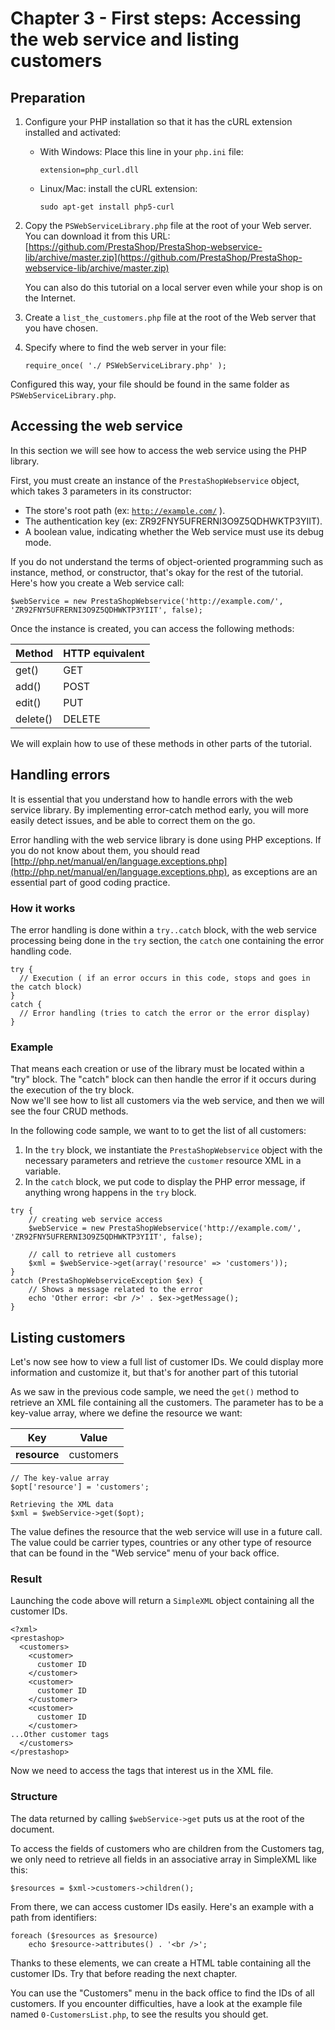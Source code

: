 # Chapter 3 - First steps: Accessing the web service and listing customers

## Preparation <a href="#chapter3-firststeps-accessingthewebserviceandlistingcustomers-preparation" id="chapter3-firststeps-accessingthewebserviceandlistingcustomers-preparation"></a>

1. Configure your PHP installation so that it has the cURL extension installed and activated:
   *   With Windows: Place this line in your `php.ini` file:

       ```
       extension=php_curl.dll
       ```
   *   Linux/Mac: install the cURL extension:

       ```
       sudo apt-get install php5-curl
       ```
2.  Copy the `PSWebServiceLibrary.php` file at the root of your Web server. You can download it from this URL: [https://github.com/PrestaShop/PrestaShop-webservice-lib/archive/master.zip](https://github.com/PrestaShop/PrestaShop-webservice-lib/archive/master.zip)

    You can also do this tutorial on a local server even while your shop is on the Internet.
3. Create a `list_the_customers.php` file at the root of the Web server that you have chosen.
4.  Specify where to find the web server in your file:

    ```
    require_once( './ PSWebServiceLibrary.php' );
    ```

Configured this way, your file should be found in the same folder as `PSWebServiceLibrary.php`.

## Accessing the web service <a href="#chapter3-firststeps-accessingthewebserviceandlistingcustomers-accessingthewebservice" id="chapter3-firststeps-accessingthewebserviceandlistingcustomers-accessingthewebservice"></a>

In this section we will see how to access the web service using the PHP library.

First, you must create an instance of the `PrestaShopWebservice` object, which takes 3 parameters in its constructor:

* The store's root path (ex: [`http://example.com/`](http://example.com/) ).
* The authentication key (ex: ZR92FNY5UFRERNI3O9Z5QDHWKTP3YIIT).
* A boolean value, indicating whether the Web service must use its debug mode.

If you do not understand the terms of object-oriented programming such as instance, method, or constructor, that's okay for the rest of the tutorial. Here's how you create a Web service call:

```
$webService = new PrestaShopWebservice('http://example.com/', 'ZR92FNY5UFRERNI3O9Z5QDHWKTP3YIIT', false);
```

Once the instance is created, you can access the following methods:

| Method   | HTTP equivalent |
| -------- | --------------- |
| get()    | GET             |
| add()    | POST            |
| edit()   | PUT             |
| delete() | DELETE          |

We will explain how to use of these methods in other parts of the tutorial.

## Handling errors <a href="#chapter3-firststeps-accessingthewebserviceandlistingcustomers-handlingerrors" id="chapter3-firststeps-accessingthewebserviceandlistingcustomers-handlingerrors"></a>

It is essential that you understand how to handle errors with the web service library. By implementing error-catch method early, you will more easily detect issues, and be able to correct them on the go.

Error handling with the web service library is done using PHP exceptions. If you do not know about them, you should read [http://php.net/manual/en/language.exceptions.php](http://php.net/manual/en/language.exceptions.php), as exceptions are an essential part of good coding practice.

### How it works <a href="#chapter3-firststeps-accessingthewebserviceandlistingcustomers-howitworks" id="chapter3-firststeps-accessingthewebserviceandlistingcustomers-howitworks"></a>

The error handling is done within a `try..catch` block, with the web service processing being done in the `try` section, the `catch` one containing the error handling code.

```
try {
  // Execution ( if an error occurs in this code, stops and goes in the catch block)
}
catch {
  // Error handling (tries to catch the error or the error display)
} 
```

### Example <a href="#chapter3-firststeps-accessingthewebserviceandlistingcustomers-example" id="chapter3-firststeps-accessingthewebserviceandlistingcustomers-example"></a>

That means each creation or use of the library must be located within a "try" block. The "catch" block can then handle the error if it occurs during the execution of the try block.\
&#x20;Now we'll see how to list all customers via the web service, and then we will see the four CRUD methods.

In the following code sample, we want to to get the list of all customers:

1. In the `try` block, we instantiate the `PrestaShopWebservice` object with the necessary parameters and retrieve the `customer` resource XML in a variable.
2. In the `catch` block, we put code to display the PHP error message, if anything wrong happens in the `try` block.

```
try {
	// creating web service access
	$webService = new PrestaShopWebservice('http://example.com/', 'ZR92FNY5UFRERNI3O9Z5QDHWKTP3YIIT', false);

	// call to retrieve all customers
	$xml = $webService->get(array('resource' => 'customers'));
}
catch (PrestaShopWebserviceException $ex) {
	// Shows a message related to the error
	echo 'Other error: <br />' . $ex->getMessage(); 
}
```

## Listing customers <a href="#chapter3-firststeps-accessingthewebserviceandlistingcustomers-listingcustomers" id="chapter3-firststeps-accessingthewebserviceandlistingcustomers-listingcustomers"></a>

Let's now see how to view a full list of customer IDs. We could display more information and customize it, but that's for another part of this tutorial

As we saw in the previous code sample, we need the `get()` method to retrieve an XML file containing all the customers. The parameter has to be a key-value array, where we define the resource we want:

| Key          | Value     |
| ------------ | --------- |
| **resource** | customers |

```
// The key-value array
$opt['resource'] = 'customers';

Retrieving the XML data
$xml = $webService->get($opt); 
```

The value defines the resource that the web service will use in a future call. The value could be carrier types, countries or any other type of resource that can be found in the "Web service" menu of your back office.

### Result <a href="#chapter3-firststeps-accessingthewebserviceandlistingcustomers-result" id="chapter3-firststeps-accessingthewebserviceandlistingcustomers-result"></a>

Launching the code above will return a `SimpleXML` object containing all the customer IDs.

```
<?xml>
<prestashop>
  <customers>
    <customer>
      customer ID
    </customer>
    <customer>
      customer ID
    </customer>
    <customer>
      customer ID
    </customer>
...Other customer tags
  </customers>
</prestashop>
```

Now we need to access the tags that interest us in the XML file.

### Structure <a href="#chapter3-firststeps-accessingthewebserviceandlistingcustomers-structure" id="chapter3-firststeps-accessingthewebserviceandlistingcustomers-structure"></a>

The data returned by calling `$webService->get` puts us at the root of the document.

To access the fields of customers who are children from the Customers tag, we only need to retrieve all fields in an associative array in SimpleXML like this:

```
$resources = $xml->customers->children();
```

From there, we can access customer IDs easily. Here's an example with a path from identifiers:

```
foreach ($resources as $resource)
	echo $resource->attributes() . '<br />'; 
```

Thanks to these elements, we can create a HTML table containing all the customer IDs. Try that before reading the next chapter.

You can use the "Customers" menu in the back office to find the IDs of all customers. If you encounter difficulties, have a look at the example file named `0-CustomersList.php`, to see the results you should get.
